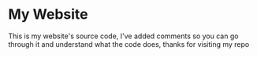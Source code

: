 # My Website #
This is my website's source code, I've added comments so you can go through it and understand what the code does, thanks for visiting my repo
